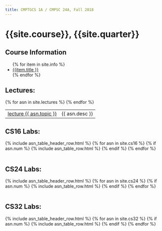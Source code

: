 ```yaml
---
title: CMPTGCS 1A / CMPSC 24A, Fall 2018
---
```


# {{site.course}}, {{site.quarter}}


<div id="info" data-role="collapsible" data-collapsed="false">
<h2>Course Information</h2>
<ul>
{% for item in site.info %}
<li><a href="{{item.url}}"  data-ajax="false">{{item.title }}</a></li>
{% endfor %}
</ul>
</div>

<div data-role="collapsible" data-collapsed="false">
<h2 id="lectures">Lectures:</h2>
<table id="hwk_table" class="asn_table">
{% for asn in site.lectures %}

<tr>
  <td ><a href="{{asn.url}}" data-ajax="false">lecture {{ asn.topic }}</a></td>
  <td class="asn_desc" >{{ asn.desc }}</td>
</tr>
{% endfor %}
</table>
</div>

<div data-role="collapsible" data-collapsed="false">
<h2 id="cs16">CS16 Labs:</h2>
<table id="cs16_table" class="asn_table">
  {% include asn_table_header_row.html %}
 {% for asn in site.cs16 %}
 {% if asn.num %}
   {% include asn_table_row.html %}
 {% endif %}
{% endfor %}
</table>
</div>

<div data-role="collapsible" data-collapsed="false">
<h2 id="cs24">CS24 Labs:</h2>
<table id="cs24_table" class="asn_table">
  {% include asn_table_header_row.html %}
 {% for asn in site.cs24 %}
 {% if asn.num %}
   {% include asn_table_row.html %}
 {% endif %}
{% endfor %}
</table>
</div>

<div data-role="collapsible" data-collapsed="false">
<h2 id="cs32">CS32 Labs:</h2>
<table id="cs32_table" class="asn_table">
  {% include asn_table_header_row.html %}
 {% for asn in site.cs32 %}
 {% if asn.num %}
   {% include asn_table_row.html %}
 {% endif %}
{% endfor %}
</table>
</div>

